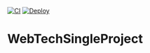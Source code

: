 [![CI](https://github.com/RengbarH/WebTechSingleProject/actions/workflows/tests.yml/badge.svg)](https://github.com/RengbarH/WebTechSingleProject/actions/workflows/tests.yml)
[![Deploy](https://github.com/RengbarH/WebTechSingleProject/actions/workflows/main.yml/badge.svg)](https://github.com/RengbarH/WebTechSingleProject/actions/workflows/main.yml)

# WebTechSingleProject